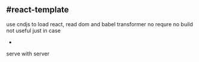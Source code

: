 #react-template
-
use cndjs to load react, read dom and babel transformer
no requre no build
not useful just in case

-
serve with server